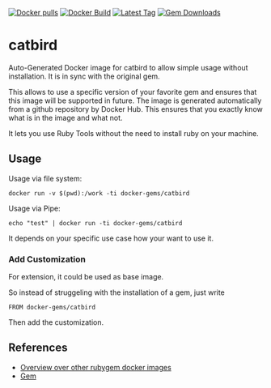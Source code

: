 [![Docker pulls](https://img.shields.io/docker/pulls/rubygem/catbird.svg)](https://hub.docker.com/r/rubygem/catbird/)
[![Docker Build](https://img.shields.io/docker/automated/rubygem/catbird.svg)](https://hub.docker.com/r/rubygem/catbird/)
[![Latest Tag](https://img.shields.io/github/tag/docker-rubygem/catbird.svg)](https://hub.docker.com/r/rubygem/catbird/)
[![Gem Downloads](https://img.shields.io/gem/dt/catbird.svg)](https://rubygems.org/gems/catbird/)
# catbird

Auto-Generated Docker image for catbird to allow simple usage without installation.
It is in sync with the original gem.

This allows to use a specific version of your favorite gem and ensures that this image will be supported in future.
The image is generated automatically from a github repository by Docker Hub.
This ensures that you exactly know what is in the image and what not.

It lets you use Ruby Tools without the need to install ruby on your machine.

## Usage

Usage via file system:

`docker run -v $(pwd):/work -ti docker-gems/catbird`

Usage via Pipe:

`echo "test" | docker run -ti docker-gems/catbird`

It depends on your specific use case how your want to use it.

### Add Customization

For extension, it could be used as base image.

So instead of struggeling with the installation of a gem, just write

`FROM docker-gems/catbird`

Then add the customization.

## References

 - [Overview over other rubygem docker images](https://github.com/thinkbot/docker-rubygem)
 - [Gem](https://rubygems.org/gems/catbird/)
